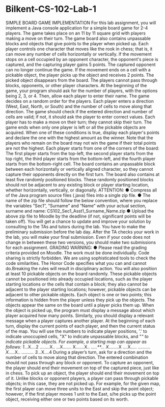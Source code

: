 # Bilkent-CS-102-Lab-1
SIMPLE BOARD GAME IMPLEMENTATION
For this lab assignment, you will implement a Java console application for a simple board game for
2-4 players. The game takes place on an 11 by 11 square grid with players making a move on their
turn. The game board also contains unpassable blocks and objects that give points to the player
when picked up. Each player controls one character that moves like the rook in chess; that is, it can
move any number of cells horizontally or vertically. If the movement stops on a cell occupied by an
opponent character, the opponent's piece is captured, and the capturing player gains 5 points. The
captured opponent can no longer continue the game. If the movement ends on a cell with a pickable
object, the player picks up the object and receives 2 points. The picked object disappears from the
board. The players cannot pass through blocks, opponents, or other player characters.
At the beginning of the game, your program should ask for the number of players, with the options
being 2, 3, or 4. Then, allow each player to enter their name. The game decides on a random order
for the players. Each player enters a direction (West, East, North, or South) and the number of cells
to move along that direction. The game should check if the entered direction and number of cells
are valid; if not, it should ask the player to enter correct values. Each player has to make a move on
their turn; they cannot skip their turn. The game ends when only one player is left or all the pickable
objects are acquired. When one of these conditions is true, display each player's points and declare
the one with the highest amount as the winner. Note that the players who remain on the board may
not win the game if their total points are not the highest.
Each player starts from one of the corners of the board: The first player starts from the top-left, the
second player starts from the top right, the third player starts from the bottom-left, and the fourth
player starts from the bottom-right cell. The board contains an unpassable block between each
horizontally or vertically aligned character, so they cannot capture their opponents directly on the
first turn. The board also contains at least five randomly positioned blocks. These randomly
positioned blocks should not be adjacent to any existing block or player starting location, whether
horizontally, vertically, or diagonally.
ATTENTION:
● Compress all of the Java program source files (.java) files into a single zip file.
● The name of the zip file should follow the below convention, where you replace the
variables “Sec1”, “Surname” and “Name” with your actual section, surname and name:
CS102_Sec1_Asst1_Surname_Name.zip
● Upload the above zip file to Moodle by the deadline (if not, significant points will be taken
off). You will get a chance to update and improve your solution by consulting to the TAs
and tutors during the lab. You have to make the preliminary submission before the lab
day. After the TA checks your work in the lab, you will make your final submission. Even
if your code does not change in between these two versions, you should make two
submissions for each assignment.
GRADING WARNING:
● Please read the grading criteria provided on Moodle. The work must be done
individually. Code sharing is strictly forbidden. We are using sophisticated tools to check
the code similarities. The Honor Code specifies what you can and cannot do.Breaking
the rules will result in disciplinary action.
You will also position at least 10 pickable objects on the board randomly. These pickable objects
cannot be positioned into already occupied locations, such as the player starting locations or the
cells that contain a block; they also cannot be adjacent to the player starting locations; however,
pickable objects can be adjacent to other pickable objects. Each object is one or two points; this
information is hidden from the player unless they pick up the objects. The objects appear the same
on the board until a player picks them up. When the object is picked up, the program must display
a message about which player acquired how many points. Similarly, you should display a relevant
message when a player captures another player.
At the beginning of each turn, display the current points of each player, and then the current status
of the map. You will use the numbers to indicate player positions, '.' to indicate unoccupied cells,
"X" to indicate unpassable blocks, and "*" to indicate pickable objects. For example, a starting map
can appear as follows:
1.*..X....2
........X..
...X.......
X.......X..
..*...**...
X......*..X
....X.*....
*..........
X*..*...X..
....*......
3.*..X....4
During a player’s turn, ask for a direction and the number of cells to move along that direction. The
entered combination should not pass through any block or opponent. To capture an opponent, the
player should end their movement on top of the captured piece, just like in chess. To pick up an
object, the player should end their movement on top of it. Unlike blocks or opponent players, a player
can pass through pickable objects; in this case, they are not picked up. For example, for the given
map, the first player can move three units to the East and skip the point object; however, if the first
player moves 1 unit to the East, s/he picks up the point object, receiving either one or two points
based on its worth.

